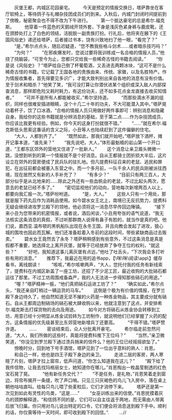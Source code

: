 　　灰堡王都，内城区花园豪宅。
　　今天是预定的情报交换日，塔萨靠坐在客厅软椅上，等待鸽子与礼帽杂技团成员们的到来。入秋后，内城门封闭时间提前到了傍晚，秘密聚会也不得不改为下午进行。
　　第一个抵达豪宅的总是希尔.福克斯。
　　他穿着一件蓝色的天鹅绒开领外套，下身是浅灰色紧身裤与鹿皮靴，还在颈脖处打上了白色的领结，活脱脱一副贵族打扮。行礼后，他将夹在腋下的《王国风俗史》递还给塔萨，后者接过书本，饶有兴致地扫了他一眼，“看完了？”
　　“是，”希尔点点头，随后迟疑道，“您不教我些格斗剑术……或者暗杀技巧吗？”
　　“为何？”
　　“在邪疾爆发时，您说过要将我训练成一名合格的情报人员，”他挠了挠脑袋，“可至今为止，您都只交给我一些稀奇古怪的书籍去阅读。”
　　“你是说《风俗史》？”塔萨给自己倒了杯葡萄酒，又丢进去两颗冰块，“这可不是什么稀奇古怪的书籍，它记载了王国各地的贵族由来、传统、家徽，以及名胜特产。作为情报收集者，首先得要见多识广，才能大致判别出来自各地的消息有没有价值。至于剑术和暗杀？”他笑了笑，“我可没打算让你潜伏进某个组织或深入敌人内部探查消息，那样即危险又耗时耗力，有这份功夫，还不如多花点金龙直接去收买知情者。”
　　“可并不是所有人都能被收买，”希尔坚持道。
　　“而那些滴水不漏的组织，同样也很难安插进眼睛，没个十几二十年的功夫，不大可能潜入其中。”塔萨晃动着杯子，饮了口冰酒，“合格的情报人员只用做好两件事即可：辨别消息和隐藏自身。我给你的这些书籍就是分辨消息的基础，至于第二点……作为杂技团成员，你应该比我更有经验。例如，你今天的这身打扮就很不错。”
　　“……”就在希尔.福克斯低头思索这番话的含义之际，小丑等人也陆续赶到了这件偏僻的住宅。
　　“大人，人都到齐了。”
　　“既然如此，那我们就开始吧，”塔萨放下酒杯，摊开记事本道，“谁先来？”
　　“我先说吧，大人，”体形最魁梧的岩山第一个开口道，“王都东区郊外的营地又住进了一批新人。”
　　这个消息让亲卫眉头微微一跳，没想到听到的第一个情报就不是个好消息。自从王都骑士团折损大半后，这片设立在郊外的营房便成了民兵队的驻扎地。但凡提费科征召来的老鼠、逃民和罪犯，在出征前都会被塞入东营之中。而一个多月前，一队千余人的民兵刚被派往西境，现在居然又有新的人手补充了？
　　“有多少？”
　　“目前只有两三百人，大部分似乎是从北地来的……除此之外还有一些血帆会的老鼠，不过比起头两次，愿意去的老鼠已经不多了。”
　　“密切监视他们的动向，营地每次新增两百人以上，都要向我汇报一次。”塔萨吩咐道。
　　“是，大人。”
　　这些人只有一个用处，那就是服下药丸后作为消耗品使用。如今碧水女王北上，南境已无反抗势力，提费科无疑会继续进攻罗兰殿下的领地，他必须将这一消息尽早传回边陲镇。
　　“接下来小丑为您带来的机密情报，或者说，酒后闲谈，”小丑用夸张的语气说道，“我无法核实这条消息的真假，不过听那群商人说得有鼻子有脸的，就当作是真的吧。他们说，嘉西亚.温布顿的黑帆船队出现在永冬王国，并且向教会发起了进攻，狼心城的围攻也因此而瓦解。他们还准备趁着入冬前的这段时间，带些紧缺商品过去贩卖。”
　　碧水女王竟然去了永冬？塔萨稍稍感到有些意外，不过这条消息是真是假都不重要，她选择北上离开灰堡，就等于已经放弃了争夺王位的权利，“就这些？”
　　“好吧，我知道这事儿离灰堡有点远，”他吐了吐舌头，“下次我会多打听些有用的消息。”
　　推荐下，我最近在用的追书app，【\咪\咪\阅读\app\\】缓存看书，离线朗读！
　　“咳咳，”希尔咳嗽两声，“大人，您托付我的任务有新线索了，提费科在内城区新盖了一座工坊，还招了不少泥工匠，最近收购的大批硝石都运往了那里。不过工坊周围戒备森严，我的人无法进一步得知那些硝石的用途。”
　　“喔？”塔萨精神一振，“他们真把硝石运进工坊了？”
　　“确实如此，”希尔点头，“我还亲自盯梢过一辆运货的马车。”
　　这倒是个极为有价值的情报，在罗兰殿下身边待久了，他自然知道无坚不摧的火药是一种炼金物品，其主要成分就有硝石。自从王都周边制硝场的硝石被大肆收购以来，他就注意到了这点，并安排希尔.福克斯去打探货物的去向及用途。
　　如今对方将硝石从炼金协会转移到工坊，用意已经十分明显从炼金试验转为工坊制作，就说明他们已经掌握了火药的配方。这条情报的优先级甚至比东郊营地新增兵丁还要高。
　　“干得不错。”塔萨赞许道。
　　……
　　密谈结束后，众人分批离开豪宅。
　　希尔临走前忽然问道，“大人，我们所做的这些时，真能将提费科推下王位吗？”
　　“当然，”亲卫微笑道，“你没见到罗兰殿下通过溃兵捎来的信件么？他的王位已经摇摇欲坠了。”
　　傍晚时分，回到地下号手酒馆，塔萨见到了一位出乎意料的熟人：肖恩。
　　和自己一样，他也是四王子殿下身边的亲卫。
　　走进二层的客房，两人寒暄了片刻，塔萨才拉上窗帘，低声问道，“你怎么知道我在这儿？”
　　“殿下给了我件信物，让我去找玛格丽女士，她知道你在哪儿。”肖恩掏出一枚晶莹剔透的红色宝石晃了晃。
　　“他有新任务交代？”
　　“不是任务，是礼物，”肖恩笑着走到窗边，将帘布揭开一条缝，吹了声口哨。只见三只灰褐色的鸟儿飞入房中，落在桌上朝他咕咕直叫。给每只鸟儿喂了些麦粒后，它们才消停下来。
　　塔萨还是第一次见到如此有灵性的鸟类，“这是……”
　　“女巫训练出来的信使。”肖恩抚摸着灰鸟的颈脖解释道，“和信鸽不同的是，它们可以自主往返于两地，而无需由人带离后放飞归巢。你只用对鸟儿说出特定的口令，它们便会将消息送到殿下手中。顺利的话，你仅需等待一天时间，即可收到殿下的回信。”.
　　...//